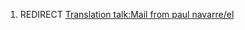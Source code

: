 1.  REDIRECT [Translation talk:Mail from paul
    navarre/el](Translation_talk:Mail_from_paul_navarre/el "wikilink")